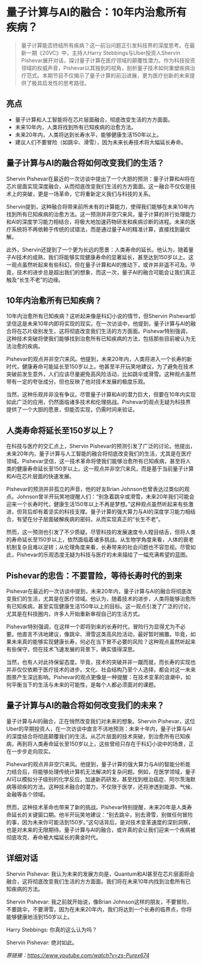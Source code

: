 # 量子计算与AI的融合：10年内治愈所有疾病？

>量子计算能否终结所有疾病？这一前沿问题正引发科技界的深度思考。在最新一期《20VC》中，主持人Harry Stebbings与Uber投资人Shervin Pishevar展开对话，探讨量子计算在医疗领域的颠覆性潜力。作为科技投资领域的权威声音，Pishevar以其独到的视角，剖析量子技术如何重塑疾病治疗范式。本期节目不仅揭示了量子计算的前沿进展，更为医疗创新的未来提供了极具启发性的思考路径。

## 亮点
- 量子计算和人工智能将在芯片层面融合，彻底改变生活的方方面面。  
- 未来10年内，人类将找到所有已知疾病的治愈方法。  
- 未来20年内，人类将达到长寿水平，能够健康生活150年以上。  
- 建议人们不要冒险（如跳伞、滑雪），因为未来长寿技术将大幅延长寿命。

## 量子计算与AI的融合将如何改变我们的生活？
Shervin Pishevar在最近的一次访谈中提出了一个大胆的预测：量子计算和AI将在芯片层面实现深度融合，从而彻底改变我们生活的方方面面。这一融合不仅仅是技术上的突破，更是一场革命，它将重新定义我们与科技的关系。

Shervin提到，这种融合将带来前所未有的计算能力，使得我们能够在未来10年内找到所有已知疾病的治愈方法。这一预测并非空穴来风，量子计算的并行处理能力和AI的深度学习能力相结合，将极大地加速药物研发和疾病诊断的进程。未来的医疗系统将不再依赖于传统的试错法，而是通过量子AI的精准计算，直接找到最优解。

此外，Shervin还提到了一个更为长远的愿景：人类寿命的延长。他认为，随着量子AI技术的成熟，我们将能够实现健康寿命的显著延长，甚至达到150岁以上。这一观点虽然听起来有些科幻，但在量子计算和AI的推动下，或许并非遥不可及。毕竟，技术的进步总是超出我们的想象，而这一次，量子AI的融合可能会让我们真正触及“长生不老”的边缘。

## 10年内治愈所有已知疾病？
10年内治愈所有已知疾病？这听起来像是科幻小说的情节，但Shervin Pishevar却坚信这是未来10年内即将实现的现实。在一次访谈中，他提到，量子计算与AI的融合将在芯片级别发生，这将彻底改变我们生活的方方面面。Pishevar特别强调，这种技术突破将使我们能够找到治愈所有已知疾病的方法，包括那些目前被认为无法治愈的疾病。

Pishevar的观点并非空穴来风。他提到，未来20年内，人类将进入一个长寿的新时代，健康寿命可能延长至150岁以上。他甚至半开玩笑地建议，为了避免在技术突破前发生意外，人们应该尽量避免高风险活动，比如跳伞或滑雪。这种观点虽然带有一定的夸张成分，但也反映了他对技术发展的极度乐观。

当然，这种乐观并非没有争议。尽管量子计算和AI的潜力巨大，但要在10年内实现如此广泛的应用，仍然面临诸多技术和伦理挑战。Pishevar的观点无疑为科技界提供了一个大胆的愿景，但能否实现，仍需时间来验证。

## 人类寿命将延长至150岁以上？
在科技与医疗的交汇点上，Shervin Pishevar的预测引发了广泛的讨论。他提出，未来20年内，量子计算与人工智能的融合将彻底改变我们的生活，尤其是在医疗领域。Pishevar坚信，这一技术革命将使我们能够治愈所有已知疾病，甚至将人类的健康寿命延长至150岁以上。这一观点并非空穴来风，而是基于当前量子计算和AI在芯片层面的快速发展。

Pishevar的预测并非孤立的声音，他的好友Brian Johnson也曾表达过类似的观点。Johnson曾半开玩笑地提醒人们：“别急着跳伞或滑雪，未来20年我们可能会迎来一个长寿时代，健康生活150年以上不再是梦想。”这种观点虽然听起来有些激进，但背后却有着坚实的科技支撑。量子计算的强大算力与AI的深度学习能力相结合，有望在分子层面破解疾病的密码，从而实现真正的“长生不老”。

然而，这一预测也引发了不少质疑。尽管科技的发展速度令人瞠目结舌，但将人类的寿命延长至150岁以上，依然面临着诸多挑战。从生物学角度来看，人体的衰老机制复杂且难以逆转；从伦理角度来看，长寿带来的社会问题也不容忽视。尽管如此，Pishevar的乐观态度无疑为科技与医疗的未来描绘了一幅充满希望的蓝图。

## Pishevar的忠告：不要冒险，等待长寿时代的到来
Pishevar在最近的一次访谈中提到，未来20年内，量子计算与AI的融合将彻底改变我们的生活，尤其是在医疗领域。他认为，随着技术的进步，人类将能够治愈所有已知疾病，甚至实现健康生活150年以上的目标。这一观点引发了广泛的讨论，尤其是在科技圈内，许多人开始重新审视自己的生活方式。

Pishevar特别强调，在这样一个即将到来的长寿时代，冒险行为显得尤为不必要。他直言不讳地建议，像跳伞、滑雪这类高风险活动，最好暂时搁置。毕竟，如果未来真的能够实现健康长寿，何必在当下冒不必要的风险？这种观点虽然听起来有些保守，但在技术飞速发展的背景下，确实值得深思。

当然，也有人对此持保留态度。毕竟，技术的突破并非一蹴而就，而长寿的实现也并非仅仅依赖于医疗技术的进步。文化、社会结构乃至个人选择，都会对这一未来图景产生深远影响。Pishevar的观点更像是一种提醒：在技术变革的浪潮中，如何平衡当下的生活与未来的可能性，是每个人都必须面对的课题。

## 量子计算与AI的融合将如何改变我们的未来？
量子计算与AI的融合，正在悄然改变我们对未来的想象。Shervin Pishevar，这位Uber的早期投资人，在一次访谈中直言不讳地预测：未来十年内，量子计算与AI的深度结合将彻底颠覆我们的生活。从芯片层面的技术突破，到治愈所有已知疾病，再到将人类寿命延长至150岁以上，这些曾经只存在于科幻小说中的场景，正在一步步走向现实。

Pishevar的观点并非空穴来风。他提到，量子计算的强大算力与AI的智能分析能力结合后，将能够处理传统计算机无法解决的复杂问题。例如，在医学领域，量子AI可以模拟分子级别的化学反应，加速新药研发，甚至找到根治癌症、阿尔茨海默病等顽疾的方法。这种技术融合的潜力，不仅限于医学，还将渗透到能源、气候、金融等各个领域。

然而，这种技术革命也带来了新的挑战。Pishevar特别提醒，未来20年是人类寿命延长的关键窗口期。他半开玩笑地建议：“别去跳伞，别去滑雪，别做任何冒险的事，因为未来你可能活到150岁。”这句话背后，是对技术变革速度的深刻洞察，也是对未来的无限期待。量子计算与AI的融合，或许真的会让我们迎来一个疾病被彻底攻克、寿命被大幅延长的黄金时代。

## 详细对话
Shervin Pishevar: 我认为未来的发展方向是，Quantum和AI甚至在芯片层面将会融合，这将彻底改变我们生活的方方面面。我们将在未来10年内找到治愈所有已知疾病的方法。

Shervin Pishevar: 我之前就开始说，像Brian Johnson这样的朋友，不要冒险，不要跳伞，不要滑雪，因为在未来20年内，我们将达到一个长寿的临界点，你将能够健康地活到150岁以上。

Harry Stebbings: 你真的这么认为吗？

Shervin Pishevar: 绝对如此。

_原链接：https://www.youtube.com/watch?v=zs-Purex674_